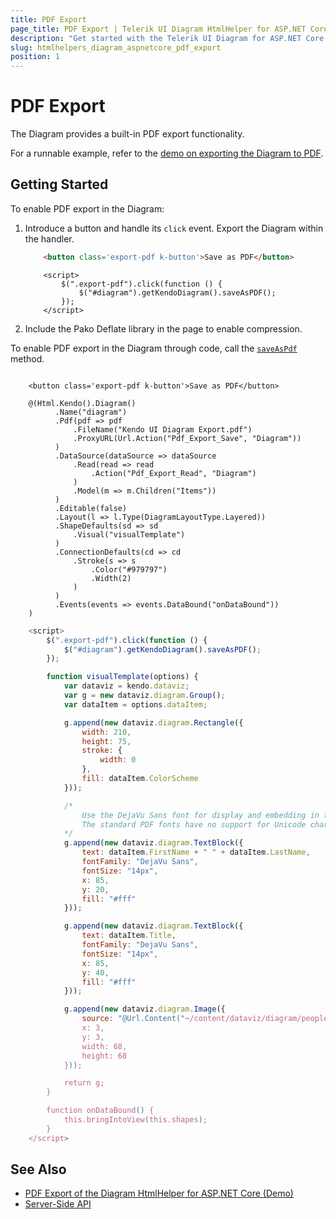```yaml
---
title: PDF Export
page_title: PDF Export | Telerik UI Diagram HtmlHelper for ASP.NET Core
description: "Get started with the Telerik UI Diagram for ASP.NET Core learn how to set the PDF export functionality."
slug: htmlhelpers_diagram_aspnetcore_pdf_export
position: 1
---
```


# PDF Export

The Diagram provides a built-in PDF export functionality.

For a runnable example, refer to the [demo on exporting the Diagram to PDF](https://demos.telerik.com/aspnet-mvc/diagram/pdf-export).

## Getting Started

To enable PDF export in the Diagram:

1. Introduce a button and handle its `click` event. Export the Diagram within the handler.

    ```HTML
        <button class='export-pdf k-button'>Save as PDF</button>
    ```
    ```JavaScrtipt
        <script>
            $(".export-pdf").click(function () {
                $("#diagram").getKendoDiagram().saveAsPDF();
            });
        </script>
    ```

1. Include the Pako Deflate library in the page to enable compression.

To enable PDF export in the Diagram through code, call the [`saveAsPdf`](https://docs.telerik.com/kendo-ui/api/javascript/dataviz/ui/diagram/methods/saveaspdf) method.

```Razor

    <button class='export-pdf k-button'>Save as PDF</button>

    @(Html.Kendo().Diagram()
          .Name("diagram")
          .Pdf(pdf => pdf
              .FileName("Kendo UI Diagram Export.pdf")
              .ProxyURL(Url.Action("Pdf_Export_Save", "Diagram"))
          )
          .DataSource(dataSource => dataSource
              .Read(read => read
                  .Action("Pdf_Export_Read", "Diagram")
              )
              .Model(m => m.Children("Items"))
          )
          .Editable(false)
          .Layout(l => l.Type(DiagramLayoutType.Layered))
          .ShapeDefaults(sd => sd
              .Visual("visualTemplate")
          )
          .ConnectionDefaults(cd => cd
              .Stroke(s => s
                  .Color("#979797")
                  .Width(2)
              )
          )
          .Events(events => events.DataBound("onDataBound"))
    )

```
```JavaScript
    <script>
        $(".export-pdf").click(function () {
            $("#diagram").getKendoDiagram().saveAsPDF();
        });

        function visualTemplate(options) {
            var dataviz = kendo.dataviz;
            var g = new dataviz.diagram.Group();
            var dataItem = options.dataItem;

            g.append(new dataviz.diagram.Rectangle({
                width: 210,
                height: 75,
                stroke: {
                    width: 0
                },
                fill: dataItem.ColorScheme
            }));

            /*
                Use the DejaVu Sans font for display and embedding in the PDF file.
                The standard PDF fonts have no support for Unicode characters.
            */
            g.append(new dataviz.diagram.TextBlock({
                text: dataItem.FirstName + " " + dataItem.LastName,
                fontFamily: "DejaVu Sans",
                fontSize: "14px",
                x: 85,
                y: 20,
                fill: "#fff"
            }));

            g.append(new dataviz.diagram.TextBlock({
                text: dataItem.Title,
                fontFamily: "DejaVu Sans",
                fontSize: "14px",
                x: 85,
                y: 40,
                fill: "#fff"
            }));

            g.append(new dataviz.diagram.Image({
                source: "@Url.Content("~/content/dataviz/diagram/people/")" + dataItem.Image,
                x: 3,
                y: 3,
                width: 68,
                height: 68
            }));

            return g;
        }

        function onDataBound() {
            this.bringIntoView(this.shapes);
        }
    </script>
```

## See Also

* [PDF Export of the Diagram HtmlHelper for ASP.NET Core (Demo)](https://demos.telerik.com/aspnet-core/diagram/pdf-export)
* [Server-Side API](/api/diagram)
